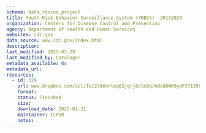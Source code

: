 ```yaml
---
schema: data_rescue_project 
title: Youth Risk Behavior Surveillance System (YRBSS)  20152023
organization: Centers for Disease Control and Prevention
agency: Department of Health and Human Services
websites: cdc.gov
data_source: www.cdc.gov/index.html
description: 
last_modified: 2025-03-29
last_modified_by: Cataloger
metadata_available: No
metadata_url: 
resources:
  - id: 329
    url: www.dropbox.com/scl/fo/2t0ehrteq62jqrj0slm3q/AHed9WK9ydPJT1398w42zo?rlkey=pqb2fisu1rgjjc2badfyfq0nk&dl=0
    format: 
    status: Finished
    size: 
    download_date: 2025-01-31
    maintainer: ICPSR
    notes: 
---
```

